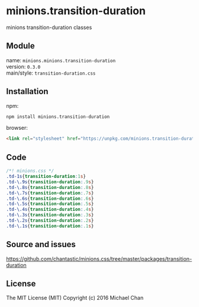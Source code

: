 # minions.transition-duration
minions transition-duration classes

## Module
name: `minions.minions.transition-duration`  
version: `0.3.0`  
main/style: `transition-duration.css`  

## Installation
npm:
```bash
npm install minions.transition-duration
```

browser:
```html
<link rel="stylesheet" href="https://unpkg.com/minions.transition-duration" />
```

## Code
```css
/*! minions.css */
.td-1s{transition-duration:1s}
.td-\.9s{transition-duration:.9s}
.td-\.8s{transition-duration:.8s}
.td-\.7s{transition-duration:.7s}
.td-\.6s{transition-duration:.6s}
.td-\.5s{transition-duration:.5s}
.td-\.4s{transition-duration:.4s}
.td-\.3s{transition-duration:.3s}
.td-\.2s{transition-duration:.2s}
.td-\.1s{transition-duration:.1s}

```

## Source and issues

https://github.com/chantastic/minions.css/tree/master/packages/transition-duration

## License

The MIT License (MIT)
Copyright (c) 2016 Michael Chan